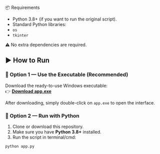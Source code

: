 📦 Requirements

- Python 3.8+ (if you want to run the original script).
- Standard Python libraries:
- `os`
- `tkinter`

⚠️ No extra dependencies are required.

## ▶️ How to Run

### 🔹 Option 1 — Use the Executable (Recommended)

Download the ready-to-use Windows executable:  
👉 [**Download app.exe**](https://www.dropbox.com/scl/fi/q7q1mtio9ds7ubcr19sfe/app.exe?rlkey=n04wlszw70iv9in0hoire7ves&st=fpb96ild&dl=0)

After downloading, simply double-click on `app.exe` to open the interface.

### 🔹 Option 2 — Run with Python

1. Clone or download this repository.
2. Make sure you have **Python 3.8+** installed.
3. Run the script in terminal/cmd:

```bash
python app.py
```
